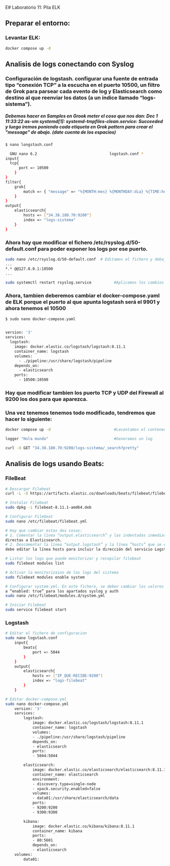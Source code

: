 E# Laboratorio 11: Pila ELK

## Preparar el entorno:

### Levantar ELK: 

```bash
docker compose up -d
```

## Analisis de logs conectando con Syslog

### Configuración de logstash.  configurar una fuente de entrada tipo “conexión TCP” a la escucha en el puerto 10500, un filtro de Grok para parsear cada evento de log y Elasticsearch como destino al que reenviar los datos (a un índice llamado “logs-sistema”).

##### Debemos hacer en Samples en Grook meter el coso que nos dan:  Dec 1 11:33:22 as-vm systemd[1]: systemd-tmpfiles-clean.service: Succeeded  y luego iremos poniendo cada etiqueta en Grok pattern para crear el "message" de abajo. (date cuenta de los espacios)

```bash
$ nano longstash.conf

  GNU nano 6.2                                logstash.conf *                                        
input{
  tcp{
      port => 10500
    }
}
filter{
    grok{
        match => { "message" => "%{MONTH:mes} %{MONTHDAY:dia} %{TIME:hora} %{USERNAME:usuario} %{DATA:maquina} %{GREEDYDATA:servicio} %{WORD:resultado}"}
    }
}
output{
    elasticsearch{
        hosts => ["34.38.180.70:9200"]
        index => "logs-sistema"
    }
}


```

### Ahora hay que modificar el fichero  /etc/rsyslog.d/50-default.conf  para poder exponer los logs por ese puerto.

```bash
sudo nano /etc/rsyslog.d/50-default.conf  # Editamos el fichero y debajo de los logs, añadimos:
...
*.* @@127.0.0.1:10500
...

sudo systemctl restart rsyslog.service          #Aplicamos los cambios

```

### Ahora, tambien deberemos cambiar el docker-compose.yaml de ELK porque el puerto al que apunta logstash será el 9901 y ahora tenemos el 10500

```bash
$ sudo nano docker-compose.yaml


version: '3'
services:
  logstash:
    image: docker.elastic.co/logstash/logstash:8.11.1
    container_name: logstash
    volumes:
      - ./pipeline:/usr/share/logstash/pipeline
    depends_on:
      - elasticsearch
    ports:
      - 10500:10500

```

### Hay que modificar tambien los puerto TCP y UDP del Firewall al 9200 los dos para que aparezca.
### Una vez tenemos tenemos todo modificado, tendremos que hacer lo siguiente: 
```bash
docker compose up -d                            #Levantamos el contenedor de logstash

logger "Hola mundo"                             #Generamos un log

curl -X GET "34.38.180.70:9200/logs-sistema/_search?pretty"

```

## Analisis de logs usando Beats:

### FileBeat

```bash
# Descargar Filebeat
curl -L -O https://artifacts.elastic.co/downloads/beats/filebeat/filebeat-8.11.1-amd64.deb

# Instalar Filebeat
sudo dpkg -i filebeat-8.11.1-amd64.deb

# Configurar Filebeat
sudo nano /etc/filebeat/filebeat.yml

# Hay que cambiar estas dos cosas:
# 1. Comentar la línea “output.elasticsearch” y las indentadas inmediatamente debajo, para evitar conexiones
directas a Elasticsearch.
# 2. Descomentar la línea “output.logstash” y la línea “hosts” que se encuentra de inmediatamente después. Se
debe editar la línea hosts para incluir la dirección del servicio Logstash en formato <IP_A DONDE QUIERES IR>:<PUERTO>

# Listar los logs que puede monitorizar y recopilar filebeat
sudo filebeat modules list

# Activar la monitorizaion de los logs del sistema
sudo filebeat modules enable system

# Configurar system.yml. En este fichero, se deben cambiar los valores “enabled: false”
a “enabled: true” para los apartados syslog y auth
sudo nano /etc/filebeat/modules.d/system.yml

# Iniciar Filebeat
sudo service filebeat start
```

### Logstash

```bash
# Editar el fichero de configuracion
sudo nano logstash.conf
    input{
        beats{
            port => 5044
        }
    }
    output{
        elasticsearch{
            hosts => ["IP_QUE-RECIBE:9200"]
            index => "logs-filebeat"
        }
    }

# Editar docker-compose.yml
sudo nano docker-compose.yml
    version: '3'
    services:
        logstash:
            image: docker.elastic.co/logstash/logstash:8.11.1
            container_name: logstash
            volumes:
            - ./pipeline:/usr/share/logstash/pipeline
            depends_on:
            - elasticsearch
            ports:
            - 5044:5044

        elasticsearch:
            image: docker.elastic.co/elasticsearch/elasticsearch:8.11.1
            container_name: elasticsearch
            environment:
            - discovery.type=single-node
            - xpack.security.enabled=false
            volumes:
            - data01:/usr/share/elasticsearch/data
            ports:
            - 9200:9200
            - 9300:9300

        kibana:
            image: docker.elastic.co/kibana/kibana:8.11.1
            container_name: kibana
            ports:
            - 80:5601
            depends_on:
            - elasticsearch
    volumes:
        data01:
```



